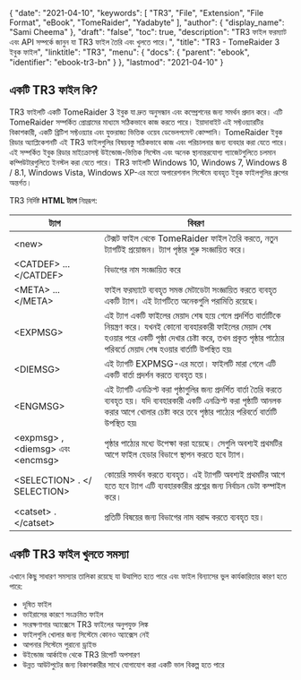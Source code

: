 {
  "date": "2021-04-10",
  "keywords": [
    "TR3",
    "File",
    "Extension",
    "File Format",
    "eBook",
    "TomeRaider",
    "Yadabyte"
  ],
  "author": {
    "display_name": "Sami Cheema"
  },
  "draft": "false",
  "toc": true,
  "description": "TR3 ফাইল ফরম্যাট এবং API সম্পর্কে জানুন যা TR3 ফাইল তৈরি এবং খুলতে পারে।",
  "title": "TR3 - TomeRaider 3 ইবুক ফাইল",
  "linktitle": "TR3",
  "menu": {
    "docs": {
      "parent": "ebook",
      "identifier": "ebook-tr3-bn"
    }
  },
  "lastmod": "2021-04-10"
}

## একটি TR3 ফাইল কি? ##

TR3 ফাইলটি একটি TomeRaider 3 ইবুক যা দ্রুত অনুসন্ধান এবং কম্প্রেশনের জন্য সমর্থন প্রদান করে। এটি TomeRaider সম্পর্কিত প্রোগ্রামের মাধ্যমে সঠিকভাবে কাজ করতে পারে। ইয়াদাবাইট এই সফ্টওয়্যারটির বিকাশকারী, একটি ব্রিটিশ সফ্টওয়্যার এবং যুক্তরাজ্য ভিত্তিক ওয়েব ডেভেলপমেন্ট কোম্পানি। TomeRaider ইবুক রিডার অ্যাপ্লিকেশনটি এই TR3 ফাইলগুলির বিষয়বস্তু সঠিকভাবে কাজ এবং পরিচালনার জন্য ব্যবহার করা যেতে পারে। এই সম্পর্কিত ইবুক রিডার মাইক্রোসফ্ট উইন্ডোজ-ভিত্তিক সিস্টেম এবং অনেক স্থানান্তরযোগ্য গ্যাজেটগুলিতে চলমান কম্পিউটারগুলিতে ইনস্টল করা যেতে পারে। TR3 ফাইলটি Windows 10, Windows 7, Windows 8 / 8.1, Windows Vista, Windows XP-এর মতো অপারেশনাল সিস্টেমে ব্যবহৃত ইবুক ফাইলগুলির গ্রুপের অন্তর্গত।

TR3 নির্দিষ্ট **HTML ট্যাগ** নিম্নরূপ:

|ট্যাগ|বিবরণ|
---|---|
|\<new> | টেক্সট ফাইল থেকে TomeRaider ফাইল তৈরি করতে, নতুন ট্যাগটিই প্রয়োজন।<new> ট্যাগ পৃষ্ঠার শুরু সংজ্ঞায়িত করে।|
|\<CATDEF> ... \</CATDEF> |বিভাগের নাম সংজ্ঞায়িত করে|
|\<META> ... \</META> | ফাইল ফরম্যাটে ব্যবহৃত সমস্ত মেটাডেটা সংজ্ঞায়িত করতে ব্যবহৃত একটি ট্যাগ। এই ট্যাগটিতে অনেকগুলি পরামিতি রয়েছে।|
|\<EXPMSG> |এই ট্যাগ একটি ফাইলের মেয়াদ শেষ হয়ে গেলে প্রদর্শিত বার্তাটিকে নিয়ন্ত্রণ করে। যখনই কোনো ব্যবহারকারী ফাইলের মেয়াদ শেষ হওয়ার পরে একটি পৃষ্ঠা দেখার চেষ্টা করে, তখন প্রকৃত পৃষ্ঠার পাঠ্যের পরিবর্তে মেয়াদ শেষ হওয়ার বার্তাটি উপস্থিত হয়৷|
|\<DIEMSG> |এই ট্যাগটি EXPMSG-এর মতো। ফাইলটি মারা গেলে এটি একটি বার্তা প্রদর্শন করতে ব্যবহৃত হয়।|
|\<ENGMSG> |এই ট্যাগটি এনক্রিপ্ট করা পৃষ্ঠাগুলির জন্য প্রদর্শিত বার্তা তৈরি করতে ব্যবহৃত হয়। যদি ব্যবহারকারী একটি এনক্রিপ্ট করা পৃষ্ঠাটি আনলক করার আগে খোলার চেষ্টা করে তবে পৃষ্ঠার পাঠ্যের পরিবর্তে বার্তাটি উপস্থিত হয়৷|
|\<expmsg> ,\<diemsg> এবং \<encmsg> |পৃষ্ঠার পাঠ্যের মধ্যে উপেক্ষা করা হয়েছে। সেগুলি অবশ্যই প্রথমটির আগে ফাইল হেডার বিভাগে স্থাপন করতে হবে<new> ট্যাগ।|
|\<SELECTION> . \</ SELECTION> |কোয়েরি সমর্থন করতে ব্যবহৃত। এই ট্যাগটি অবশ্যই প্রথমটির আগে হতে হবে<new> ট্যাগ এটি ব্যবহারকারীর প্রশ্নের জন্য নির্বাচন ডেটা কম্পাইল করে।|
|\<catset> . \</catset> | প্রতিটি বিষয়ের জন্য বিভাগের নাম বরাদ্দ করতে ব্যবহৃত হয়।|


## একটি TR3 ফাইল খুলতে সমস্যা ##

এখানে কিছু সাধারণ সমস্যার তালিকা রয়েছে যা উত্থাপিত হতে পারে এবং ফাইল বিন্যাসের ভুল কার্যকারিতার কারণ হতে পারে:

* দূষিত ফাইল
* ভাইরাসের কারণে সংক্রমিত ফাইল
* সংরক্ষণাগার অ্যাক্সেসে TR3 ফাইলের অনুপযুক্ত লিঙ্ক
* ফাইলগুলি খোলার জন্য সিস্টেমে কোনও অ্যাক্সেস নেই
* আপনার সিস্টেমে পুরানো ড্রাইভ
* উইন্ডোজ আর্কাইভ থেকে TR3 রিপোর্ট অপসারণ
* উন্নত আউটপুটের জন্য বিকাশকারীর সাথে যোগাযোগ করা একটি ভাল বিকল্প হতে পারে

